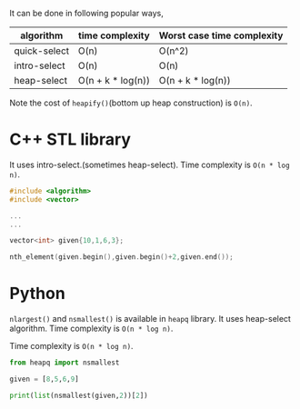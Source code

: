 

It can be done in following popular ways,


  algorithm    |    time complexity    |   Worst case time complexity
  ---------    |    --------------     |   --------------------------
 quick-select  |        O(n)           |          O(n^2)
 intro-select  |        O(n)           |          O(n)
 heap-select   |    O(n + k * log(n))  |         O(n + k * log(n))

Note the cost of `heapify()`(bottom up heap construction) is `O(n)`.


C++ STL library
===============

It uses intro-select.(sometimes heap-select). Time complexity is `O(n * log n)`.

```C++
#include <algorithm>
#include <vector>

...
...

vector<int> given{10,1,6,3};

nth_element(given.begin(),given.begin()+2,given.end());
```

Python 
======

`nlargest()` and `nsmallest()` is available in `heapq` library. It uses heap-select algorithm. Time complexity is `O(n * log n)`.

Time complexity is `O(n * log n)`.

```python
from heapq import nsmallest

given = [8,5,6,9]

print(list(nsmallest(given,2))[2])
```
